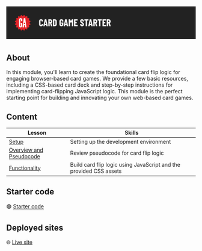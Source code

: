# ![Card Game Starter](../assets/hero.png)

## About

In this module, you'll learn to create the foundational card flip logic for engaging browser-based card games. We provide a few basic resources, including a CSS-based card deck and step-by-step instructions for implementing card-flipping JavaScript logic. This module is the perfect starting point for building and innovating your own web-based card games.

## Content

| Lesson | Skills |
| ------ | ------ |
| [Setup](./setup/README.md) | Setting up the development environment |
| [Overview and Pseudocode](./overview-and-pseudocode/README.md) | Review pseudocode for card flip logic |
| [Functionality](./functionality/README.md) | Build card flip logic using JavaScript and the provided CSS assets |

## Starter code

🟢 [Starter code](https://git.generalassemb.ly/modular-curriculum-all-courses/card-game-starter-code)

## Deployed sites

🌐 [Live site](https://flippin-awesome.surge.sh/)
